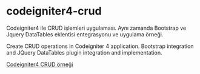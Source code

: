 # codeigniter4-crud
  Codeigniter4 ile CRUD işlemleri uygulaması. Aynı zamanda Bootstrap ve Jquery DataTables eklentisi entegrasyonu ve uygulama örneği.

  
  Create CRUD operations in Codeigniter 4 application. Bootstrap integration and JQuery DataTables plugin integration and implementation.

[Codeigniter4 CRUD örneği](https://webdoktoru.com.tr/codeigniter-4-mysql-ile-crud-ornegi/)
